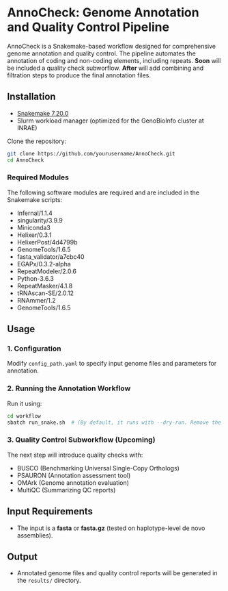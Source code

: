# AnnoCheck: Genome Annotation and Quality Control Pipeline

AnnoCheck is a Snakemake-based workflow designed for comprehensive genome annotation and quality control. The pipeline automates the annotation of coding and non-coding elements, including repeats.
**Soon** will be included a quality check subworflow.
**After** will add combining and filtration steps to produce the final annotation files.


## Installation

- [Snakemake 7.20.0](https://snakemake.readthedocs.io/)
- Slurm workload manager (optimized for the GenoBioInfo cluster at INRAE)

Clone the repository:
```bash
git clone https://github.com/yourusername/AnnoCheck.git
cd AnnoCheck
```

### Required Modules
The following software modules are required and are included in the Snakemake scripts:

- Infernal/1.1.4
- singularity/3.9.9
- Miniconda3
- Helixer/0.3.1
- HelixerPost/4d4799b
- GenomeTools/1.6.5
- fasta_validator/a7cbc40
- EGAPx/0.3.2-alpha
- RepeatModeler/2.0.6
- Python-3.6.3
- RepeatMasker/4.1.8
- tRNAscan-SE/2.0.12
- RNAmmer/1.2
- GenomeTools/1.6.5

## Usage
### 1. Configuration
Modify `config_path.yaml` to specify input genome files and parameters for annotation.

### 2. Running the Annotation Workflow
Run it using:
```bash
cd workflow
sbatch run_snake.sh  # (By default, it runs with --dry-run. Remove the flag after the first check.)
```

### 3. Quality Control Subworkflow (Upcoming)
The next step will introduce quality checks with:
- BUSCO (Benchmarking Universal Single-Copy Orthologs)
- PSAURON (Annotation assessment tool)
- OMArk (Genome annotation evaluation)
- MultiQC (Summarizing QC reports)

## Input Requirements
- The input is a **fasta** or **fasta.gz** (tested on haplotype-level de novo assemblies).

## Output
- Annotated genome files and quality control reports will be generated in the `results/` directory.


